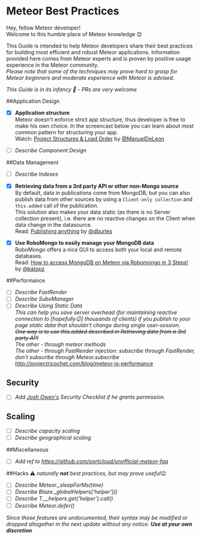 # Meteor Best Practices
Hey, fellow Meteor developer!  
Welcome to this humble place of Meteor knowledge :blush:

This Guide is intended to help Meteor developers share their best practices for building most efficient and robust Meteor applications.
Information provided here comes from Meteor experts and is proven by positive usage experience in the Meteor community.  
*Please note that some of the techniques may prove hard to grasp for Meteor beginners and moderate experience with Meteor is advised.*

*This Guide is in its infancy :baby: - PRs are very welcome*

##Application Design
- [x] **Application structure**  
Meteor doesn't enforce strict app structure, thus developer is free to make his own choice. In the screencast below you can learn about most common pattern for structuring your app.  
Watch: [Project Structures & Load Order](https://www.meteorcasts.net/ep/10) by [@ManuelDeLeon](https://github.com/ManuelDeLeon)
- [ ] *Describe Component Design*  



##Data Management
- [ ] *Describe Indexes*  
- [x] **Retrieving data from a 3rd party API or other non-Mongo source**  
By default, data in publications come from MongoDB, but you can also publish data from other sources by using a `Client-only collection` and `this.added` call of the publication.  
This solution also makes your data static (as there is no Server collection present), i.e. there are no reactive changes on the Client when data change in the datasource.  
Read: [Publishing anything](http://meteorcapture.com/publishing-anything/) by [@dburles](https://github.com/dburles)
- [x] **Use RoboMongo to easily manage your MongoDB data**  
RoboMongo offers a nice GUI to access both your local and remote databases.  
Read: [How to access MongoDB on Meteor via Robomongo in 3 Steps!](https://medium.com/@katopz/meteor-mongodb-35c96ad6e43e) by [@katopz](https://github.com/katopz)


##Performance
- [ ] *Describe FastRender*  
- [ ] *Describe SubsManager*
- [ ] *Describe Using Static Data*  
*This can help you save server overhead (for maintaining reactive connection to [hopefully:wink:] thousands of clients) if you publish to your page static data that shouldn't change during single user-session.*  
~~*One way is to use this.added described in Retrieving data from a 3rd party API*~~  
*The other - through meteor methods*  
*The other - through FastRender injection: subscribe through FastRender, don't subscribe through Meteor.subscribe*  
http://projectricochet.com/blog/meteor-js-performance
 
## Security
- [ ] *Add [Josh Owen's](http://joshowens.me/) Security Checklist if he grants permission.*

## Scaling
- [ ] *Describe capacity scaling*
- [ ] *Describe geographical scaling*
 
##Miscellaneous
- [ ] *Add ref to https://github.com/oortcloud/unofficial-meteor-faq*

##Hacks 
:warning: *naturally* ***not*** *best practices, but may prove useful*:wink:
- [ ] *Describe Meteor._sleepForMs(time)*  
- [ ] *Describe Blaze._globalHelpers\['helper'\]()*  
- [ ] *Describe T.__helpers.get('helper').call()*  
- [ ] *Describe Meteor.defer()*   

*Since those features are undocumented, their syntax may be modified or dropped altogether in the next update without any notice.* ***Use at your own discretion***
